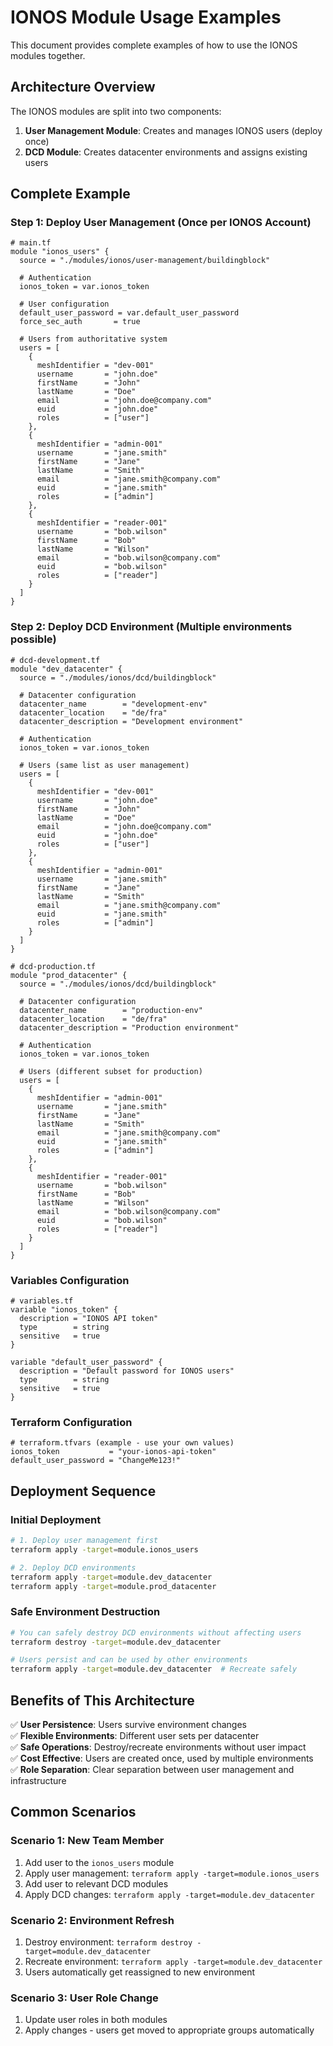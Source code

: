 # IONOS Module Usage Examples

This document provides complete examples of how to use the IONOS modules together.

## Architecture Overview

The IONOS modules are split into two components:

1. **User Management Module**: Creates and manages IONOS users (deploy once)
2. **DCD Module**: Creates datacenter environments and assigns existing users

## Complete Example

### Step 1: Deploy User Management (Once per IONOS Account)

```hcl
# main.tf
module "ionos_users" {
  source = "./modules/ionos/user-management/buildingblock"

  # Authentication
  ionos_token = var.ionos_token

  # User configuration  
  default_user_password = var.default_user_password
  force_sec_auth       = true

  # Users from authoritative system
  users = [
    {
      meshIdentifier = "dev-001"
      username       = "john.doe"
      firstName      = "John"
      lastName       = "Doe"
      email          = "john.doe@company.com"
      euid           = "john.doe"
      roles          = ["user"]
    },
    {
      meshIdentifier = "admin-001"
      username       = "jane.smith"
      firstName      = "Jane"
      lastName       = "Smith"
      email          = "jane.smith@company.com"
      euid           = "jane.smith"
      roles          = ["admin"]
    },
    {
      meshIdentifier = "reader-001"
      username       = "bob.wilson"
      firstName      = "Bob"
      lastName       = "Wilson"
      email          = "bob.wilson@company.com"
      euid           = "bob.wilson"
      roles          = ["reader"]
    }
  ]
}
```

### Step 2: Deploy DCD Environment (Multiple environments possible)

```hcl
# dcd-development.tf
module "dev_datacenter" {
  source = "./modules/ionos/dcd/buildingblock"
  
  # Datacenter configuration
  datacenter_name        = "development-env"
  datacenter_location    = "de/fra"
  datacenter_description = "Development environment"
  
  # Authentication
  ionos_token = var.ionos_token
  
  # Users (same list as user management)
  users = [
    {
      meshIdentifier = "dev-001"
      username       = "john.doe"
      firstName      = "John"
      lastName       = "Doe"
      email          = "john.doe@company.com"
      euid           = "john.doe"
      roles          = ["user"]
    },
    {
      meshIdentifier = "admin-001"
      username       = "jane.smith"
      firstName      = "Jane"
      lastName       = "Smith"
      email          = "jane.smith@company.com"
      euid           = "jane.smith"
      roles          = ["admin"]
    }
  ]
}

# dcd-production.tf
module "prod_datacenter" {
  source = "./modules/ionos/dcd/buildingblock"
  
  # Datacenter configuration
  datacenter_name        = "production-env"
  datacenter_location    = "de/fra"
  datacenter_description = "Production environment"
  
  # Authentication
  ionos_token = var.ionos_token
  
  # Users (different subset for production)
  users = [
    {
      meshIdentifier = "admin-001"
      username       = "jane.smith"
      firstName      = "Jane"
      lastName       = "Smith"
      email          = "jane.smith@company.com"
      euid           = "jane.smith"
      roles          = ["admin"]
    },
    {
      meshIdentifier = "reader-001"
      username       = "bob.wilson"
      firstName      = "Bob"
      lastName       = "Wilson"
      email          = "bob.wilson@company.com"
      euid           = "bob.wilson"
      roles          = ["reader"]
    }
  ]
}
```

### Variables Configuration

```hcl
# variables.tf
variable "ionos_token" {
  description = "IONOS API token"
  type        = string
  sensitive   = true
}

variable "default_user_password" {
  description = "Default password for IONOS users"
  type        = string
  sensitive   = true
}
```

### Terraform Configuration

```hcl
# terraform.tfvars (example - use your own values)
ionos_token           = "your-ionos-api-token"
default_user_password = "ChangeMe123!"
```

## Deployment Sequence

### Initial Deployment
```bash
# 1. Deploy user management first
terraform apply -target=module.ionos_users

# 2. Deploy DCD environments
terraform apply -target=module.dev_datacenter
terraform apply -target=module.prod_datacenter
```

### Safe Environment Destruction
```bash
# You can safely destroy DCD environments without affecting users
terraform destroy -target=module.dev_datacenter

# Users persist and can be used by other environments
terraform apply -target=module.dev_datacenter  # Recreate safely
```

## Benefits of This Architecture

✅ **User Persistence**: Users survive environment changes  
✅ **Flexible Environments**: Different user sets per datacenter  
✅ **Safe Operations**: Destroy/recreate environments without user impact  
✅ **Cost Effective**: Users are created once, used by multiple environments  
✅ **Role Separation**: Clear separation between user management and infrastructure

## Common Scenarios

### Scenario 1: New Team Member
1. Add user to the `ionos_users` module
2. Apply user management: `terraform apply -target=module.ionos_users`
3. Add user to relevant DCD modules
4. Apply DCD changes: `terraform apply -target=module.dev_datacenter`

### Scenario 2: Environment Refresh
1. Destroy environment: `terraform destroy -target=module.dev_datacenter`
2. Recreate environment: `terraform apply -target=module.dev_datacenter`
3. Users automatically get reassigned to new environment

### Scenario 3: User Role Change
1. Update user roles in both modules
2. Apply changes - users get moved to appropriate groups automatically